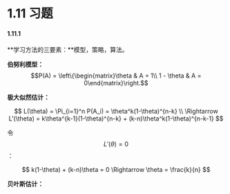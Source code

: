 # 1.11 习题

#### 1.11.1 

**学习方法的三要素：**模型，策略，算法。

**伯努利模型：** $$P(A) = \left\{\begin{matrix}\theta & A = 1\\ 1 - \theta & A = 0\end{matrix}\right.$$ 

**极大似然估计：**

$$
L(\theta) = \Pi_{i=1}^n P(A_i) = \theta^k(1-\theta)^{n-k} \\
\Rightarrow L'(\theta) = k\theta^{k-1}(1-\theta)^{n-k} + (k-n)\theta^k(1-\theta)^{n-k-1}
$$

令 $$L'(\theta) = 0 $$ ：

$$
k(1-\theta) + (k-n)\theta = 0 \Rightarrow \theta = \frac{k}{n}
$$

**贝叶斯估计：**

